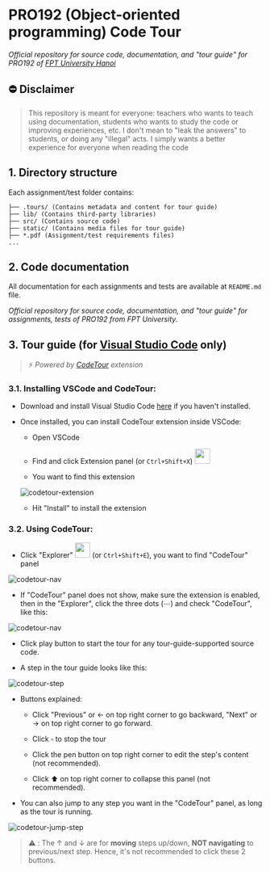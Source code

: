 # PRO192 (Object-oriented programming) Code Tour

_Official repository for source code, documentation, and "tour guide" for PRO192 of [FPT University Hanoi](https://hanoi.fpt.edu.vn/)_

## :no_entry: Disclaimer

> This repository is meant for everyone: teachers who wants to teach using documentation, students who wants to study the code or improving experiences, etc. I don't mean to "leak the answers" to students, or doing any "illegal" acts. I simply wants a better experience for everyone when reading the code

## 1. Directory structure

Each assignment/test folder contains:

```
├── .tours/ (Contains metadata and content for tour guide)
├── lib/ (Contains third-party libraries)
├── src/ (Contains source code)
├── static/ (Contains media files for tour guide)
├── *.pdf (Assignment/test requirements files)
...
```

## 2. Code documentation

All documentation for each assignments and tests are available at `README.md` file.

_Official repository for source code, documentation, and "tour guide" for assignments, tests of PRO192 from FPT University._

## 3. Tour guide (for [Visual Studio Code](https://code.visualstudio.com/) only)

> ⚡ _Powered by [CodeTour](https://marketplace.visualstudio.com/items?itemName=vsls-contrib.codetour) extension_

### 3.1. Installing VSCode and CodeTour:

- Download and install Visual Studio Code [here](https://code.visualstudio.com/) if you haven't installed.

- Once installed, you can install CodeTour extension inside VSCode:

  - Open VSCode

  - Find and click Extension panel (or `Ctrl+Shift+X`) <img src="https://i.imgur.com/cwcLnAh.png" width="30"></img>

  - You want to find this extension

  ![codetour-extension](https://i.imgur.com/Dfz3eZj.png)

  - Hit "Install" to install the extension

### 3.2. Using CodeTour:

- Click "Explorer" <img src="https://i.imgur.com/Zwzb2n8.png" width="30"> (or `Ctrl+Shift+E`), you want to find "CodeTour" panel

![codetour-nav](https://i.imgur.com/oD0zC7u.png)

- If "CodeTour" panel does not show, make sure the extension is enabled, then in the "Explorer", click the three dots ($\cdots$) and check "CodeTour", like this:

![codetour-nav](https://i.imgur.com/24dKxQX.png)

- Click play button to start the tour for any tour-guide-supported source code.

- A step in the tour guide looks like this:

![codetour-step](https://i.imgur.com/CdqfTBm.png)

- Buttons explained:

  - Click "Previous" or $\leftarrow$ on top right corner to go backward, "Next" or $\rightarrow$ on top right corner to go forward.

  - Click $\square$ to stop the tour

  - Click the pen button on top right corner to edit the step's content (not recommended).

  - Click ⬆️ on top right corner to collapse this panel (not recommended).

- You can also jump to any step you want in the "CodeTour" panel, as long as the tour is running.

![codetour-jump-step](https://i.imgur.com/PGaYObr.png)

> ⚠️ : The $\uparrow$ and $\downarrow$ are for **moving** steps up/down, **NOT navigating** to previous/next step. Hence, it's not recommended to click these 2 buttons.
